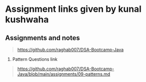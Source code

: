 # Assignment links given by kunal kushwaha
## Assignments and notes
> https://github.com/raghab007/DSA-Bootcamp-Java
1. Pattern Questions link
> https://github.com/raghab007/DSA-Bootcamp-Java/blob/main/assignments/09-patterns.md